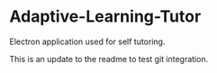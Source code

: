 # Adaptive-Learning-Tutor
Electron application used for self tutoring. 

This is an update to the readme to test git integration.
